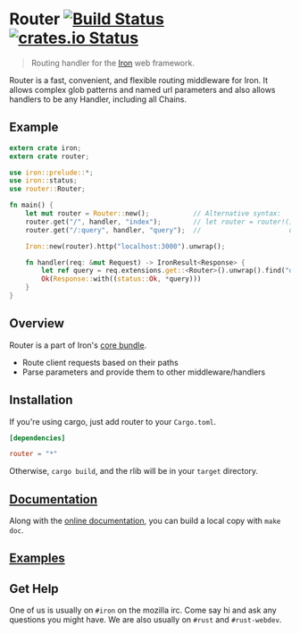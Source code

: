 Router [![Build Status](https://secure.travis-ci.org/iron/router.png?branch=master)](https://travis-ci.org/iron/router) [![crates.io Status](https://img.shields.io/crates/v/router.svg)](https://crates.io/crates/router)
====

> Routing handler for the [Iron](https://github.com/iron/iron) web framework.

Router is a fast, convenient, and flexible routing middleware for Iron. It
allows complex glob patterns and named url parameters and also allows handlers
to be any Handler, including all Chains.

## Example

```rust
extern crate iron;
extern crate router;

use iron::prelude::*;
use iron::status;
use router::Router;

fn main() {
    let mut router = Router::new();           // Alternative syntax:
    router.get("/", handler, "index");        // let router = router!(index: get "/" => handler,
    router.get("/:query", handler, "query");  //                      query: get "/:query" => handler);

    Iron::new(router).http("localhost:3000").unwrap();

    fn handler(req: &mut Request) -> IronResult<Response> {
        let ref query = req.extensions.get::<Router>().unwrap().find("query").unwrap_or("/");
        Ok(Response::with((status::Ok, *query)))
    }
}
```

## Overview

Router is a part of Iron's [core bundle](https://github.com/iron/core).

- Route client requests based on their paths
- Parse parameters and provide them to other middleware/handlers

## Installation

If you're using cargo, just add router to your `Cargo.toml`.

```toml
[dependencies]

router = "*"
```

Otherwise, `cargo build`, and the rlib will be in your `target` directory.

## [Documentation](https://docs.rs/router)

Along with the [online documentation](https://docs.rs/router),
you can build a local copy with `make doc`.

## [Examples](/examples)

## Get Help

One of us is usually on `#iron` on the mozilla irc.
Come say hi and ask any questions you might have.
We are also usually on `#rust` and `#rust-webdev`.
